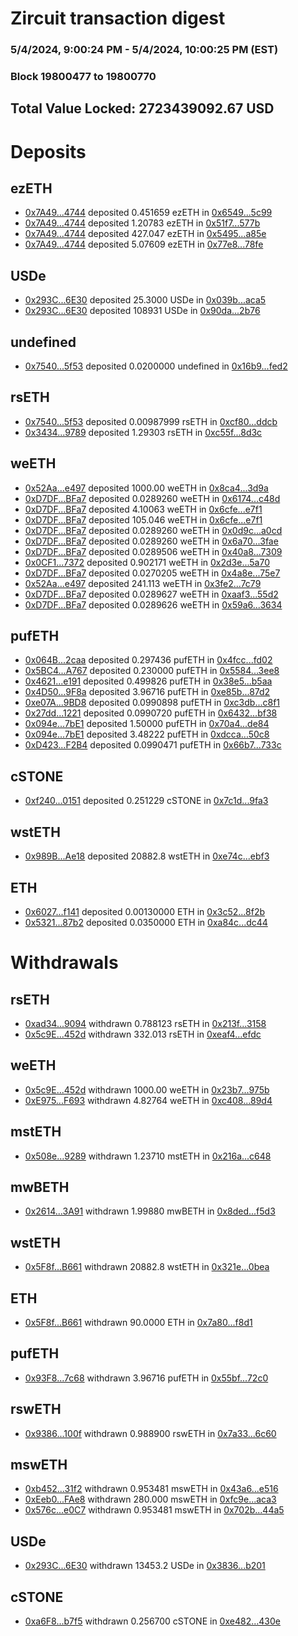 # Zircuit transaction digest
### 5/4/2024, 9:00:24 PM - 5/4/2024, 10:00:25 PM (EST)
### Block 19800477 to 19800770

## Total Value Locked: 2723439092.67 USD

# Deposits
## ezETH
- [0x7A49...4744](https://etherscan.io/address/0x7A493Be5c2ce014cD049Bf178a1ac0Db1B434744) deposited 0.451659 ezETH in [0x6549...5c99](https://etherscan.io/tx/0x7A493Be5c2ce014cD049Bf178a1ac0Db1B434744)
- [0x7A49...4744](https://etherscan.io/address/0x7A493Be5c2ce014cD049Bf178a1ac0Db1B434744) deposited 1.20783 ezETH in [0x51f7...577b](https://etherscan.io/tx/0x7A493Be5c2ce014cD049Bf178a1ac0Db1B434744)
- [0x7A49...4744](https://etherscan.io/address/0x7A493Be5c2ce014cD049Bf178a1ac0Db1B434744) deposited 427.047 ezETH in [0x5495...a85e](https://etherscan.io/tx/0x7A493Be5c2ce014cD049Bf178a1ac0Db1B434744)
- [0x7A49...4744](https://etherscan.io/address/0x7A493Be5c2ce014cD049Bf178a1ac0Db1B434744) deposited 5.07609 ezETH in [0x77e8...78fe](https://etherscan.io/tx/0x7A493Be5c2ce014cD049Bf178a1ac0Db1B434744)
## USDe
- [0x293C...6E30](https://etherscan.io/address/0x293C6937D8D82e05B01335F7B33FBA0c8e256E30) deposited 25.3000 USDe in [0x039b...aca5](https://etherscan.io/tx/0x293C6937D8D82e05B01335F7B33FBA0c8e256E30)
- [0x293C...6E30](https://etherscan.io/address/0x293C6937D8D82e05B01335F7B33FBA0c8e256E30) deposited 108931 USDe in [0x90da...2b76](https://etherscan.io/tx/0x293C6937D8D82e05B01335F7B33FBA0c8e256E30)
## undefined
- [0x7540...5f53](https://etherscan.io/address/0x75404fe152420252909A66A2398e25e2f2C95f53) deposited 0.0200000 undefined in [0x16b9...fed2](https://etherscan.io/tx/0x75404fe152420252909A66A2398e25e2f2C95f53)
## rsETH
- [0x7540...5f53](https://etherscan.io/address/0x75404fe152420252909A66A2398e25e2f2C95f53) deposited 0.00987999 rsETH in [0xcf80...ddcb](https://etherscan.io/tx/0x75404fe152420252909A66A2398e25e2f2C95f53)
- [0x3434...9789](https://etherscan.io/address/0x34349c5569e7B846c3558961552D2202760A9789) deposited 1.29303 rsETH in [0xc55f...8d3c](https://etherscan.io/tx/0x34349c5569e7B846c3558961552D2202760A9789)
## weETH
- [0x52Aa...e497](https://etherscan.io/address/0x52Aa899454998Be5b000Ad077a46Bbe360F4e497) deposited 1000.00 weETH in [0x8ca4...3d9a](https://etherscan.io/tx/0x52Aa899454998Be5b000Ad077a46Bbe360F4e497)
- [0xD7DF...BFa7](https://etherscan.io/address/0xD7DF7E085214743530afF339aFC420c7c720BFa7) deposited 0.0289260 weETH in [0x6174...c48d](https://etherscan.io/tx/0xD7DF7E085214743530afF339aFC420c7c720BFa7)
- [0xD7DF...BFa7](https://etherscan.io/address/0xD7DF7E085214743530afF339aFC420c7c720BFa7) deposited 4.10063 weETH in [0x6cfe...e7f1](https://etherscan.io/tx/0xD7DF7E085214743530afF339aFC420c7c720BFa7)
- [0xD7DF...BFa7](https://etherscan.io/address/0xD7DF7E085214743530afF339aFC420c7c720BFa7) deposited 105.046 weETH in [0x6cfe...e7f1](https://etherscan.io/tx/0xD7DF7E085214743530afF339aFC420c7c720BFa7)
- [0xD7DF...BFa7](https://etherscan.io/address/0xD7DF7E085214743530afF339aFC420c7c720BFa7) deposited 0.0289260 weETH in [0x0d9c...a0cd](https://etherscan.io/tx/0xD7DF7E085214743530afF339aFC420c7c720BFa7)
- [0xD7DF...BFa7](https://etherscan.io/address/0xD7DF7E085214743530afF339aFC420c7c720BFa7) deposited 0.0289260 weETH in [0x6a70...3fae](https://etherscan.io/tx/0xD7DF7E085214743530afF339aFC420c7c720BFa7)
- [0xD7DF...BFa7](https://etherscan.io/address/0xD7DF7E085214743530afF339aFC420c7c720BFa7) deposited 0.0289506 weETH in [0x40a8...7309](https://etherscan.io/tx/0xD7DF7E085214743530afF339aFC420c7c720BFa7)
- [0x0CF1...7372](https://etherscan.io/address/0x0CF1402ef0dfa234BDF9815510453F4685f17372) deposited 0.902171 weETH in [0x2d3e...5a70](https://etherscan.io/tx/0x0CF1402ef0dfa234BDF9815510453F4685f17372)
- [0xD7DF...BFa7](https://etherscan.io/address/0xD7DF7E085214743530afF339aFC420c7c720BFa7) deposited 0.0270205 weETH in [0x4a8e...75e7](https://etherscan.io/tx/0xD7DF7E085214743530afF339aFC420c7c720BFa7)
- [0x52Aa...e497](https://etherscan.io/address/0x52Aa899454998Be5b000Ad077a46Bbe360F4e497) deposited 241.113 weETH in [0x3fe2...7c79](https://etherscan.io/tx/0x52Aa899454998Be5b000Ad077a46Bbe360F4e497)
- [0xD7DF...BFa7](https://etherscan.io/address/0xD7DF7E085214743530afF339aFC420c7c720BFa7) deposited 0.0289627 weETH in [0xaaf3...55d2](https://etherscan.io/tx/0xD7DF7E085214743530afF339aFC420c7c720BFa7)
- [0xD7DF...BFa7](https://etherscan.io/address/0xD7DF7E085214743530afF339aFC420c7c720BFa7) deposited 0.0289626 weETH in [0x59a6...3634](https://etherscan.io/tx/0xD7DF7E085214743530afF339aFC420c7c720BFa7)
## pufETH
- [0x064B...2caa](https://etherscan.io/address/0x064Bde08E9B468f6be0E9C16934A52AAEf9c2caa) deposited 0.297436 pufETH in [0x4fcc...fd02](https://etherscan.io/tx/0x064Bde08E9B468f6be0E9C16934A52AAEf9c2caa)
- [0x5BC4...A767](https://etherscan.io/address/0x5BC49e674625084AF89AfD31dc3D643471B8A767) deposited 0.230000 pufETH in [0x5584...3ee8](https://etherscan.io/tx/0x5BC49e674625084AF89AfD31dc3D643471B8A767)
- [0x4621...e191](https://etherscan.io/address/0x46214C2793AD142E9bfb2f8eb7E392CA6EEFe191) deposited 0.499826 pufETH in [0x38e5...b5aa](https://etherscan.io/tx/0x46214C2793AD142E9bfb2f8eb7E392CA6EEFe191)
- [0x4D50...9F8a](https://etherscan.io/address/0x4D507a33B16E8163c4d4539Ba481cDbE2F749F8a) deposited 3.96716 pufETH in [0xe85b...87d2](https://etherscan.io/tx/0x4D507a33B16E8163c4d4539Ba481cDbE2F749F8a)
- [0xe07A...9BD8](https://etherscan.io/address/0xe07A1E2899Da9Ef9f910592e26f5E12BCec59BD8) deposited 0.0990898 pufETH in [0xc3db...c8f1](https://etherscan.io/tx/0xe07A1E2899Da9Ef9f910592e26f5E12BCec59BD8)
- [0x27dd...1221](https://etherscan.io/address/0x27dd6AA5085d0Debf8CDFFc299a3B2BA6e3F1221) deposited 0.0990720 pufETH in [0x6432...bf38](https://etherscan.io/tx/0x27dd6AA5085d0Debf8CDFFc299a3B2BA6e3F1221)
- [0x094e...7bE1](https://etherscan.io/address/0x094eBC87FF19aaA73f252dD66d38680bfb467bE1) deposited 1.50000 pufETH in [0x70a4...de84](https://etherscan.io/tx/0x094eBC87FF19aaA73f252dD66d38680bfb467bE1)
- [0x094e...7bE1](https://etherscan.io/address/0x094eBC87FF19aaA73f252dD66d38680bfb467bE1) deposited 3.48222 pufETH in [0xdcca...50c8](https://etherscan.io/tx/0x094eBC87FF19aaA73f252dD66d38680bfb467bE1)
- [0xD423...F2B4](https://etherscan.io/address/0xD423E7449f4eB80Bc83A2b40019ae0a3e9a6F2B4) deposited 0.0990471 pufETH in [0x66b7...733c](https://etherscan.io/tx/0xD423E7449f4eB80Bc83A2b40019ae0a3e9a6F2B4)
## cSTONE
- [0xf240...0151](https://etherscan.io/address/0xf2409c002D4D77558B54bC492CBA8D1391d00151) deposited 0.251229 cSTONE in [0x7c1d...9fa3](https://etherscan.io/tx/0xf2409c002D4D77558B54bC492CBA8D1391d00151)
## wstETH
- [0x989B...Ae18](https://etherscan.io/address/0x989B96317735d70A7762bf96C034B203713aAe18) deposited 20882.8 wstETH in [0xe74c...ebf3](https://etherscan.io/tx/0x989B96317735d70A7762bf96C034B203713aAe18)
## ETH
- [0x6027...f141](https://etherscan.io/address/0x6027c5f604dBE22A5cc89A7ECFEB6103F325f141) deposited 0.00130000 ETH in [0x3c52...8f2b](https://etherscan.io/tx/0x6027c5f604dBE22A5cc89A7ECFEB6103F325f141)
- [0x5321...87b2](https://etherscan.io/address/0x5321961789907298DC3056a9efaB85A6511d87b2) deposited 0.0350000 ETH in [0xa84c...dc44](https://etherscan.io/tx/0x5321961789907298DC3056a9efaB85A6511d87b2)
# Withdrawals
## rsETH
- [0xad34...9094](https://etherscan.io/address/0xad343e05041E6c43214b4fB6ac3dC7F9eA729094) withdrawn 0.788123 rsETH in [0x213f...3158](https://etherscan.io/tx/0xad343e05041E6c43214b4fB6ac3dC7F9eA729094)
- [0x5c9E...452d](https://etherscan.io/address/0x5c9E30def85334e587Cf36EB07bdd6A72Bf1452d) withdrawn 332.013 rsETH in [0xeaf4...efdc](https://etherscan.io/tx/0x5c9E30def85334e587Cf36EB07bdd6A72Bf1452d)
## weETH
- [0x5c9E...452d](https://etherscan.io/address/0x5c9E30def85334e587Cf36EB07bdd6A72Bf1452d) withdrawn 1000.00 weETH in [0x23b7...975b](https://etherscan.io/tx/0x5c9E30def85334e587Cf36EB07bdd6A72Bf1452d)
- [0xE975...F693](https://etherscan.io/address/0xE975f5FaaC3208Fc362c7e9B3ed7BeA4607eF693) withdrawn 4.82764 weETH in [0xc408...89d4](https://etherscan.io/tx/0xE975f5FaaC3208Fc362c7e9B3ed7BeA4607eF693)
## mstETH
- [0x508e...9289](https://etherscan.io/address/0x508e762C238DD8a456D8F0561aC4Eb51C02A9289) withdrawn 1.23710 mstETH in [0x216a...c648](https://etherscan.io/tx/0x508e762C238DD8a456D8F0561aC4Eb51C02A9289)
## mwBETH
- [0x2614...3A91](https://etherscan.io/address/0x2614e1F16484cd0B29B29536D78997D59Ca53A91) withdrawn 1.99880 mwBETH in [0x8ded...f5d3](https://etherscan.io/tx/0x2614e1F16484cd0B29B29536D78997D59Ca53A91)
## wstETH
- [0x5F8f...B661](https://etherscan.io/address/0x5F8f52DDc15990a45ba5AaB85dFd9fdfae11B661) withdrawn 20882.8 wstETH in [0x321e...0bea](https://etherscan.io/tx/0x5F8f52DDc15990a45ba5AaB85dFd9fdfae11B661)
## ETH
- [0x5F8f...B661](https://etherscan.io/address/0x5F8f52DDc15990a45ba5AaB85dFd9fdfae11B661) withdrawn 90.0000 ETH in [0x7a80...f8d1](https://etherscan.io/tx/0x5F8f52DDc15990a45ba5AaB85dFd9fdfae11B661)
## pufETH
- [0x93F8...7c68](https://etherscan.io/address/0x93F83617E054F9883177420e40E4e9Fc47337c68) withdrawn 3.96716 pufETH in [0x55bf...72c0](https://etherscan.io/tx/0x93F83617E054F9883177420e40E4e9Fc47337c68)
## rswETH
- [0x9386...100f](https://etherscan.io/address/0x9386c17Ac5e4C49C3A83eF4e2F92e168Af38100f) withdrawn 0.988900 rswETH in [0x7a33...6c60](https://etherscan.io/tx/0x9386c17Ac5e4C49C3A83eF4e2F92e168Af38100f)
## mswETH
- [0xb452...31f2](https://etherscan.io/address/0xb45209bEd7A749ac139F3be91c835F63186931f2) withdrawn 0.953481 mswETH in [0x43a6...e516](https://etherscan.io/tx/0xb45209bEd7A749ac139F3be91c835F63186931f2)
- [0xEeb0...FAe8](https://etherscan.io/address/0xEeb0AbF0c8b866Bba8eeC2Ff37FB9422842EFAe8) withdrawn 280.000 mswETH in [0xfc9e...aca3](https://etherscan.io/tx/0xEeb0AbF0c8b866Bba8eeC2Ff37FB9422842EFAe8)
- [0x576c...e0C7](https://etherscan.io/address/0x576c4cCA87D9437b755270B12d3C0309C1a6e0C7) withdrawn 0.953481 mswETH in [0x702b...44a5](https://etherscan.io/tx/0x576c4cCA87D9437b755270B12d3C0309C1a6e0C7)
## USDe
- [0x293C...6E30](https://etherscan.io/address/0x293C6937D8D82e05B01335F7B33FBA0c8e256E30) withdrawn 13453.2 USDe in [0x3836...b201](https://etherscan.io/tx/0x293C6937D8D82e05B01335F7B33FBA0c8e256E30)
## cSTONE
- [0xa6F8...b7f5](https://etherscan.io/address/0xa6F84e0B23c4Cc41E17dA80ca7E98adA2404b7f5) withdrawn 0.256700 cSTONE in [0xe482...430e](https://etherscan.io/tx/0xa6F84e0B23c4Cc41E17dA80ca7E98adA2404b7f5)
